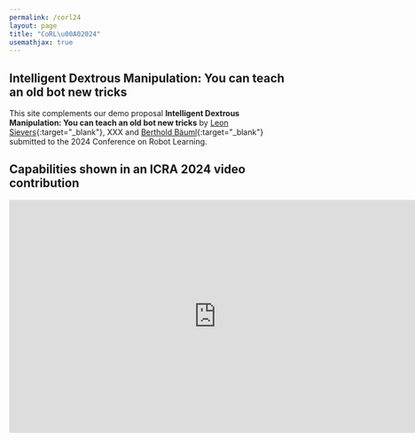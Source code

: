 ```yaml
---
permalink: /corl24
layout: page
title: "CoRL\u00A02024"
usemathjax: true
---
```

## Intelligent Dextrous Manipulation: You can teach an old bot new tricks

This site complements our demo proposal **Intelligent Dextrous Manipulation: You can teach an old bot new tricks** by
[Leon Sievers](https://www.linkedin.com/in/leon-sievers/){:target="_blank"}, XXX and [Berthold Bäuml](https://scholar.google.com/citations?hl=en&user=fjvpDsEAAAAJ){:target="_blank"} submitted to the 2024 Conference on Robot Learning.

## Capabilities shown in an ICRA 2024 video contribution
<p align="center">
<iframe class="youtube-video" width="746" height="420" src="https://www.youtube.com/embed/CZBMXDM1_Tk?si=h0kWy-z2o0GqnrzP" title="YouTube video player" frameborder="0" allow="accelerometer; autoplay; clipboard-write; encrypted-media; gyroscope; picture-in-picture; web-share" allowfullscreen></iframe>
</p>